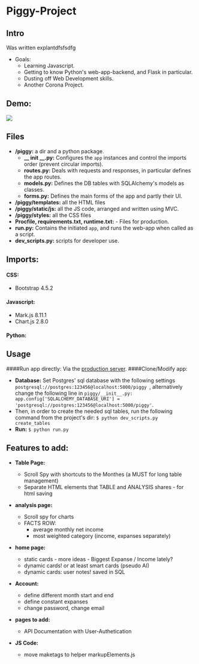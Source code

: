 # Piggy-Project

## Intro
Was written
explantdfsfsdfg

- Goals:
  - Learning Javascript.
  - Getting to know Python's web-app-backend, and Flask in particular.
  - Dusting off Web Development skills.
  - Another Corona Project.
  
## Demo:
<img src="---">


## Files
 - **/piggy:** a dir and a python package.
    - **__ init __.py:** Configures the `app` instances and control the imports order (prevent circular imports).
    - **routes.py:** Deals with requests and responses, in particular defines the app routes.
    - **models.py:** Defines the DB tables with SQLAlchemy's models as classes.
    - **forms.py:** Defines the main forms of the app and partly their UI.
 - **/piggy/templates:** all the HTML files
 - **/piggy/static/js:** all the JS code, arranged and written using MVC.
 - **/piggy/styles:** all the CSS files
 - **Procfile, requirements.txt, runtime.txt:** - Files for production.
 - **run.py:** Contains the initiated `app`, and runs the web-app when called as a script. 
 - **dev_scripts.py:** scripts for developer use.

## Imports:
#### CSS:
 - Bootstrap 4.5.2
#### Javascript:
 - Mark.js 8.11.1
 - Chart.js 2.8.0
#### Python:

## Usage
####Run app directly:
   Via the [production server](https://mypiggy.herokuapp.com).
####Clone/Modify app: 
  - **Database:** Set Postgres' sql database with the following settings `postgresql://postgres:123456@localhost:5000/piggy `, 
  alternatively change the following line in ```piggy/__init__.py:
  app.config['SQLALCHEMY_DATABASE_URI'] = 'postgresql://postgres:123456@localhost:5000/piggy'```.
  - Then, in order to create the needed sql tables, run the following command from the project's dir: `$ python dev_scripts.py create_tables `
  - **Run:** `$ python run.py`
  
## Features to add:
 - **Table Page:**
   - Scroll Spy with shortcuts to the Monthes (a MUST for long table management)
   - Separate HTML elements that TABLE and ANALYSIS shares - for html saving

 - **analysis page:** 
   - Scroll spy for charts
   - FACTS ROW:
      - average monthly net income
      - most weighted category (income, expanses separately)
     
 - **home page:**
   - static cards - more ideas - Biggest Expanse / Income lately?
   - dynamic cards! or at least smart cards (pseudo AI)
   - dynamic cards: user notes! saved in SQL

 - **Account:**
   - define different month start and end
   - define constant expanses
   - change password, change email

 - **pages to add:**
   - API Documentation with User-Authetication
   
 - **JS Code:**
   - move maketags to helper markupElements.js


